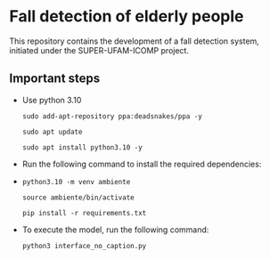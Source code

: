 # Fall detection of elderly people

This repository contains the development of a fall detection system, initiated under the SUPER-UFAM-ICOMP project.

## Important steps
- Use python 3.10 

  `sudo add-apt-repository ppa:deadsnakes/ppa -y`
  
  `sudo apt update`
  
  `sudo apt install python3.10 -y`

- Run the following command to install the required dependencies:
- 
  `python3.10 -m venv ambiente`
  
  `source ambiente/bin/activate`
  
  `pip install -r requirements.txt`
  
- To execute the model, run the following command:

  `python3 interface_no_caption.py`




